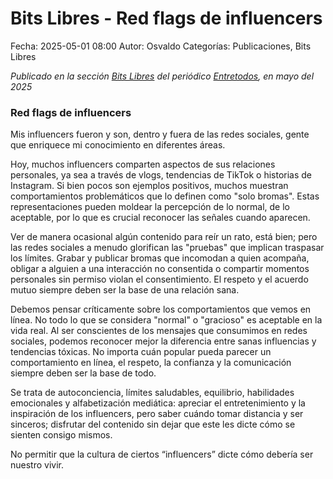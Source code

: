 Bits Libres - Red flags de influencers
==================================

Fecha: 2025-05-01 08:00
Autor: Osvaldo
Categorías: Publicaciones, Bits Libres

_Publicado en la sección [Bits Libres](http://www.gulag.org.mx/sobre-la-seccion-bits-libres.html) del periódico [Entretodos](http://periodicoentretodos.mx/version-impresa/), en mayo del 2025_

<!-- break -->

### Red flags de influencers

Mis influencers fueron y son, dentro y fuera de las redes sociales, gente que enriquece mi conocimiento en diferentes áreas.

Hoy, muchos influencers comparten aspectos de sus relaciones personales, ya sea a través de vlogs, tendencias de TikTok o historias de Instagram. Si bien pocos son ejemplos positivos, muchos muestran comportamientos problemáticos que lo definen como "solo bromas". Estas representaciones pueden moldear la percepción de lo normal, de lo aceptable, por lo que es crucial reconocer las señales cuando aparecen.

Ver de manera ocasional algún contenido para reír un rato, está bien; pero las redes sociales a menudo glorifican las "pruebas" que implican traspasar los límites. Grabar y publicar bromas que incomodan a quien acompaña, obligar a alguien a una interacción no consentida o compartir momentos personales sin permiso violan el consentimiento. El respeto y el acuerdo mutuo siempre deben ser la base de una relación sana.

Debemos pensar críticamente sobre los comportamientos que vemos en línea. No todo lo que se considera "normal" o "gracioso" es aceptable en la vida real. Al ser conscientes de los mensajes que consumimos en redes sociales, podemos reconocer mejor la diferencia entre sanas influencias y tendencias tóxicas. No importa cuán popular pueda parecer un comportamiento en línea, el respeto, la confianza y la comunicación siempre deben ser la base de todo.

Se trata de autoconciencia, límites saludables, equilibrio, habilidades emocionales y alfabetización mediática: apreciar el entretenimiento y la inspiración de los influencers, pero saber cuándo tomar distancia y ser sinceros; disfrutar del contenido sin dejar que este les dicte cómo se sienten consigo mismos. 

No permitir que la cultura de ciertos “influencers” dicte cómo debería ser nuestro vivir.

